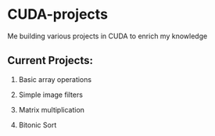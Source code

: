 # CUDA-projects
Me building various projects in CUDA to enrich my knowledge

## Current Projects:

1. Basic array operations

2. Simple image filters

3. Matrix multiplication
   
4. Bitonic Sort

